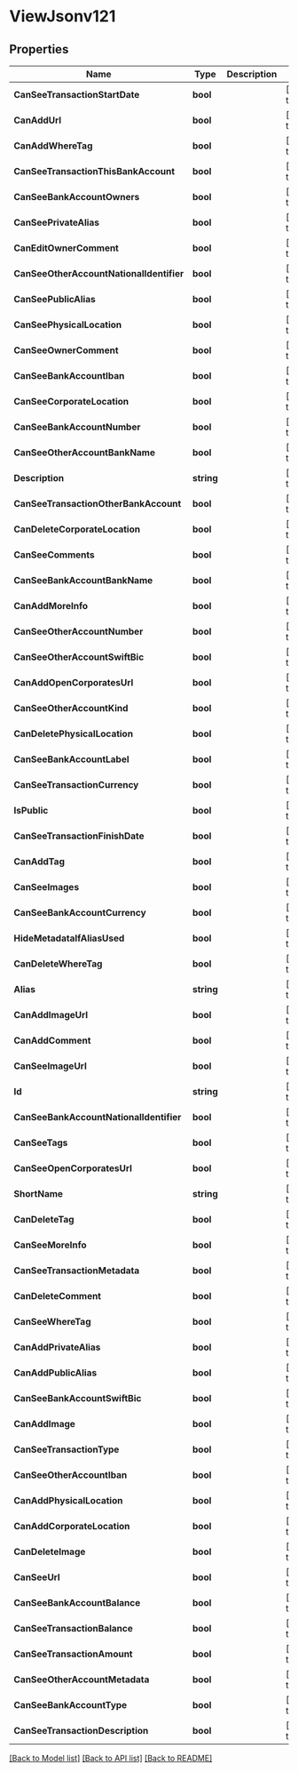 # ViewJsonv121

## Properties
Name | Type | Description | Notes
------------ | ------------- | ------------- | -------------
**CanSeeTransactionStartDate** | **bool** |  | [default to null]
**CanAddUrl** | **bool** |  | [default to null]
**CanAddWhereTag** | **bool** |  | [default to null]
**CanSeeTransactionThisBankAccount** | **bool** |  | [default to null]
**CanSeeBankAccountOwners** | **bool** |  | [default to null]
**CanSeePrivateAlias** | **bool** |  | [default to null]
**CanEditOwnerComment** | **bool** |  | [default to null]
**CanSeeOtherAccountNationalIdentifier** | **bool** |  | [default to null]
**CanSeePublicAlias** | **bool** |  | [default to null]
**CanSeePhysicalLocation** | **bool** |  | [default to null]
**CanSeeOwnerComment** | **bool** |  | [default to null]
**CanSeeBankAccountIban** | **bool** |  | [default to null]
**CanSeeCorporateLocation** | **bool** |  | [default to null]
**CanSeeBankAccountNumber** | **bool** |  | [default to null]
**CanSeeOtherAccountBankName** | **bool** |  | [default to null]
**Description** | **string** |  | [default to null]
**CanSeeTransactionOtherBankAccount** | **bool** |  | [default to null]
**CanDeleteCorporateLocation** | **bool** |  | [default to null]
**CanSeeComments** | **bool** |  | [default to null]
**CanSeeBankAccountBankName** | **bool** |  | [default to null]
**CanAddMoreInfo** | **bool** |  | [default to null]
**CanSeeOtherAccountNumber** | **bool** |  | [default to null]
**CanSeeOtherAccountSwiftBic** | **bool** |  | [default to null]
**CanAddOpenCorporatesUrl** | **bool** |  | [default to null]
**CanSeeOtherAccountKind** | **bool** |  | [default to null]
**CanDeletePhysicalLocation** | **bool** |  | [default to null]
**CanSeeBankAccountLabel** | **bool** |  | [default to null]
**CanSeeTransactionCurrency** | **bool** |  | [default to null]
**IsPublic** | **bool** |  | [default to null]
**CanSeeTransactionFinishDate** | **bool** |  | [default to null]
**CanAddTag** | **bool** |  | [default to null]
**CanSeeImages** | **bool** |  | [default to null]
**CanSeeBankAccountCurrency** | **bool** |  | [default to null]
**HideMetadataIfAliasUsed** | **bool** |  | [default to null]
**CanDeleteWhereTag** | **bool** |  | [default to null]
**Alias** | **string** |  | [default to null]
**CanAddImageUrl** | **bool** |  | [default to null]
**CanAddComment** | **bool** |  | [default to null]
**CanSeeImageUrl** | **bool** |  | [default to null]
**Id** | **string** |  | [default to null]
**CanSeeBankAccountNationalIdentifier** | **bool** |  | [default to null]
**CanSeeTags** | **bool** |  | [default to null]
**CanSeeOpenCorporatesUrl** | **bool** |  | [default to null]
**ShortName** | **string** |  | [default to null]
**CanDeleteTag** | **bool** |  | [default to null]
**CanSeeMoreInfo** | **bool** |  | [default to null]
**CanSeeTransactionMetadata** | **bool** |  | [default to null]
**CanDeleteComment** | **bool** |  | [default to null]
**CanSeeWhereTag** | **bool** |  | [default to null]
**CanAddPrivateAlias** | **bool** |  | [default to null]
**CanAddPublicAlias** | **bool** |  | [default to null]
**CanSeeBankAccountSwiftBic** | **bool** |  | [default to null]
**CanAddImage** | **bool** |  | [default to null]
**CanSeeTransactionType** | **bool** |  | [default to null]
**CanSeeOtherAccountIban** | **bool** |  | [default to null]
**CanAddPhysicalLocation** | **bool** |  | [default to null]
**CanAddCorporateLocation** | **bool** |  | [default to null]
**CanDeleteImage** | **bool** |  | [default to null]
**CanSeeUrl** | **bool** |  | [default to null]
**CanSeeBankAccountBalance** | **bool** |  | [default to null]
**CanSeeTransactionBalance** | **bool** |  | [default to null]
**CanSeeTransactionAmount** | **bool** |  | [default to null]
**CanSeeOtherAccountMetadata** | **bool** |  | [default to null]
**CanSeeBankAccountType** | **bool** |  | [default to null]
**CanSeeTransactionDescription** | **bool** |  | [default to null]

[[Back to Model list]](../README.md#documentation-for-models) [[Back to API list]](../README.md#documentation-for-api-endpoints) [[Back to README]](../README.md)


